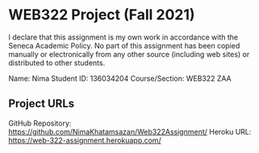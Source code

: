 # WEB322 Project (Fall 2021)

I declare that this assignment is my own work in accordance with
the Seneca Academic Policy. No part of this assignment has been
copied manually or electronically from any other source
(including web sites) or distributed to other students.

Name: Nima
Student ID: 136034204
Course/Section: WEB322 ZAA

## Project URLs 
GitHub Repository: https://github.com/NimaKhatamsazan/Web322Assignment/
Heroku URL: https://web-322-assignment.herokuapp.com/
